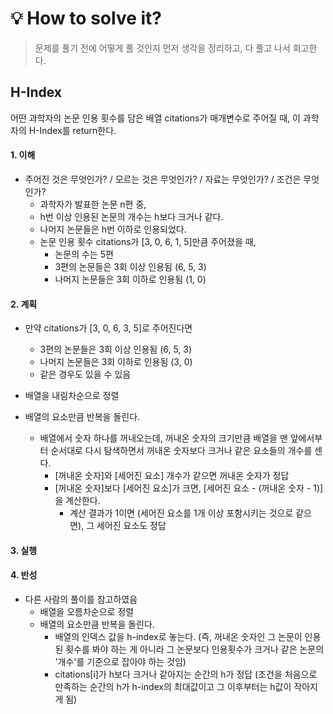
# 💡 How to solve it?
> 문제를 풀기 전에 어떻게 풀 것인지 먼저 생각을 정리하고, 다 풀고 나서 회고한다.

## H-Index
어떤 과학자의 논문 인용 횟수를 담은 배열 citations가
매개변수로 주어질 때, 이 과학자의 H-Index를 return한다.

#### 1. 이해
- 주어진 것은 무엇인가? / 모르는 것은 무엇인가? / 자료는 무엇인가? / 조건은 무엇인가?
  - 과학자가 발표한 논문 n편 중,
  - h번 이상 인용된 논문의 개수는 h보다 크거나 같다.
  - 나머지 논문들은 h번 이하로 인용되었다.
  - 논문 인용 횟수 citations가 [3, 0, 6, 1, 5]만큼 주어졌을 때,
    - 논문의 수는 5편
    - 3편의 논문들은 3회 이상 인용됨 (6, 5, 3)
    - 나머지 논문들은 3회 이하로 인용됨 (1, 0)

#### 2. 계획
- 만약 citations가 [3, 0, 6, 3, 5]로 주어진다면
  - 3편의 논문들은 3회 이상 인용됨 (6, 5, 3)
  - 나머지 논문들은 3회 이하로 인용됨 (3, 0)
  - 같은 경우도 있을 수 있음
  
- 배열을 내림차순으로 정렬
- 배열의 요소만큼 반복을 돌린다.
  - 배열에서 숫자 하나를 꺼내오는데, 꺼내온 숫자의 크기만큼 배열을 맨 앞에서부터 순서대로 다시 탐색하면서
    꺼내온 숫자보다 크거나 같은 요소들의 개수를 센다.
    - [꺼내온 숫자]와 [세어진 요소] 개수가 같으면 꺼내온 숫자가 정답
    - [꺼내온 숫자]보다 [세어진 요소]가 크면, [세어진 요소 - (꺼내온 숫자 - 1)]을 계산한다.
      - 계산 결과가 1이면 (세어진 요소를 1개 이상 포함시키는 것으로 같으면), 그 세어진 요소도 정답

#### 3. 실행
  
#### 4. 반성
- 다른 사람의 풀이를 참고하였음
  - 배열을 오름차순으로 정렬
  - 배열의 요소만큼 반복을 돌린다.
    - 배열의 인덱스 값을 h-index로 놓는다.
      (즉, 꺼내온 숫자인 그 논문이 인용된 횟수를 봐야 하는 게 아니라
      그 논문보다 인용횟수가 크거나 같은 논문의 '개수'를 기준으로 잡아야 하는 것임)
    - citations[i]가 h보다 크거나 같아지는 순간의 h가 정답
      (조건을 처음으로 만족하는 순간의 h가 h-index의 최대값이고 그 이후부터는 h값이 작아지게 됨)
